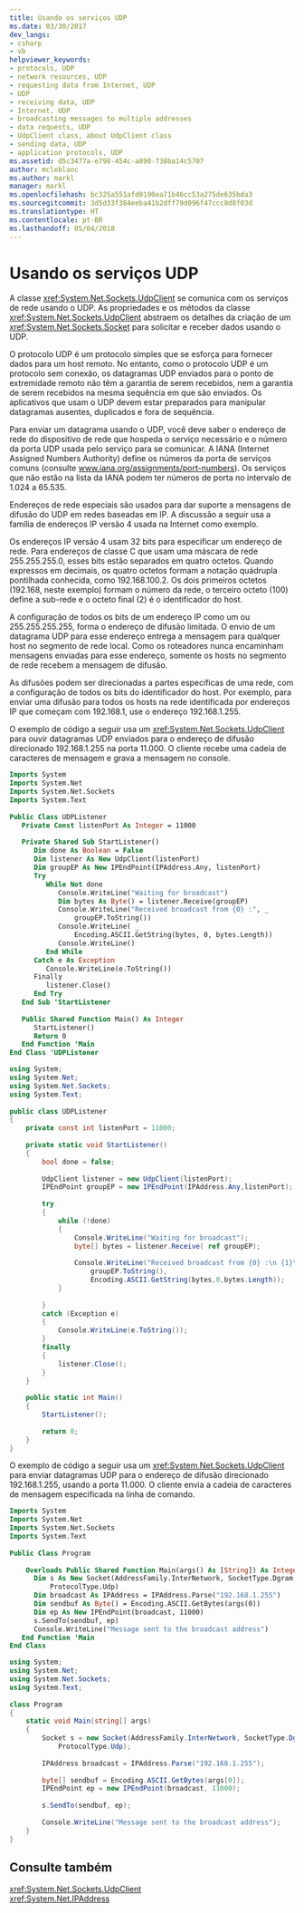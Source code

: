 ```yaml
---
title: Usando os serviços UDP
ms.date: 03/30/2017
dev_langs:
- csharp
- vb
helpviewer_keywords:
- protocols, UDP
- network resources, UDP
- requesting data from Internet, UDP
- UDP
- receiving data, UDP
- Internet, UDP
- broadcasting messages to multiple addresses
- data requests, UDP
- UdpClient class, about UdpClient class
- sending data, UDP
- application protocols, UDP
ms.assetid: d5c3477a-e798-454c-a890-738ba14c5707
author: mcleblanc
ms.author: markl
manager: markl
ms.openlocfilehash: bc325a551afd0190ea71b46cc53a275de635bda3
ms.sourcegitcommit: 3d5d33f384eeba41b2dff79d096f47ccc8d8f03d
ms.translationtype: HT
ms.contentlocale: pt-BR
ms.lasthandoff: 05/04/2018
---
```

# <a name="using-udp-services"></a>Usando os serviços UDP
A classe <xref:System.Net.Sockets.UdpClient> se comunica com os serviços de rede usando o UDP. As propriedades e os métodos da classe <xref:System.Net.Sockets.UdpClient> abstraem os detalhes da criação de um <xref:System.Net.Sockets.Socket> para solicitar e receber dados usando o UDP.  
  
 O protocolo UDP é um protocolo simples que se esforça para fornecer dados para um host remoto. No entanto, como o protocolo UDP é um protocolo sem conexão, os datagramas UDP enviados para o ponto de extremidade remoto não têm a garantia de serem recebidos, nem a garantia de serem recebidos na mesma sequência em que são enviados. Os aplicativos que usam o UDP devem estar preparados para manipular datagramas ausentes, duplicados e fora de sequência.  
  
 Para enviar um datagrama usando o UDP, você deve saber o endereço de rede do dispositivo de rede que hospeda o serviço necessário e o número da porta UDP usada pelo serviço para se comunicar. A IANA (Internet Assigned Numbers Authority) define os números da porta de serviços comuns (consulte www.iana.org/assignments/port-numbers). Os serviços que não estão na lista da IANA podem ter números de porta no intervalo de 1.024 a 65.535.  
  
 Endereços de rede especiais são usados para dar suporte a mensagens de difusão do UDP em redes baseadas em IP. A discussão a seguir usa a família de endereços IP versão 4 usada na Internet como exemplo.  
  
 Os endereços IP versão 4 usam 32 bits para especificar um endereço de rede. Para endereços de classe C que usam uma máscara de rede 255.255.255.0, esses bits estão separados em quatro octetos. Quando expressos em decimais, os quatro octetos formam a notação quádrupla pontilhada conhecida, como 192.168.100.2. Os dois primeiros octetos (192.168, neste exemplo) formam o número da rede, o terceiro octeto (100) define a sub-rede e o octeto final (2) é o identificador do host.  
  
 A configuração de todos os bits de um endereço IP como um ou 255.255.255.255, forma o endereço de difusão limitada. O envio de um datagrama UDP para esse endereço entrega a mensagem para qualquer host no segmento de rede local. Como os roteadores nunca encaminham mensagens enviadas para esse endereço, somente os hosts no segmento de rede recebem a mensagem de difusão.  
  
 As difusões podem ser direcionadas a partes específicas de uma rede, com a configuração de todos os bits do identificador do host. Por exemplo, para enviar uma difusão para todos os hosts na rede identificada por endereços IP que começam com 192.168.1, use o endereço 192.168.1.255.  
  
 O exemplo de código a seguir usa um <xref:System.Net.Sockets.UdpClient> para ouvir datagramas UDP enviados para o endereço de difusão direcionado 192.168.1.255 na porta 11.000. O cliente recebe uma cadeia de caracteres de mensagem e grava a mensagem no console.  
  
```vb  
Imports System  
Imports System.Net  
Imports System.Net.Sockets  
Imports System.Text  
  
Public Class UDPListener  
   Private Const listenPort As Integer = 11000  
  
   Private Shared Sub StartListener()  
      Dim done As Boolean = False  
      Dim listener As New UdpClient(listenPort)  
      Dim groupEP As New IPEndPoint(IPAddress.Any, listenPort)  
      Try  
         While Not done  
            Console.WriteLine("Waiting for broadcast")  
            Dim bytes As Byte() = listener.Receive(groupEP)  
            Console.WriteLine("Received broadcast from {0} :", _  
                groupEP.ToString())   
            Console.WriteLine( _  
                Encoding.ASCII.GetString(bytes, 0, bytes.Length))  
            Console.WriteLine()  
         End While  
      Catch e As Exception  
         Console.WriteLine(e.ToString())  
      Finally  
         listener.Close()  
      End Try  
   End Sub 'StartListener  
  
   Public Shared Function Main() As Integer  
      StartListener()  
      Return 0  
   End Function 'Main  
End Class 'UDPListener  
```  
  
```csharp  
using System;  
using System.Net;  
using System.Net.Sockets;  
using System.Text;  
  
public class UDPListener   
{  
    private const int listenPort = 11000;  
  
    private static void StartListener()   
    {  
        bool done = false;  
  
        UdpClient listener = new UdpClient(listenPort);  
        IPEndPoint groupEP = new IPEndPoint(IPAddress.Any,listenPort);  
  
        try   
        {  
            while (!done)   
            {  
                Console.WriteLine("Waiting for broadcast");  
                byte[] bytes = listener.Receive( ref groupEP);  
  
                Console.WriteLine("Received broadcast from {0} :\n {1}\n",  
                    groupEP.ToString(),  
                    Encoding.ASCII.GetString(bytes,0,bytes.Length));  
            }  
  
        }   
        catch (Exception e)   
        {  
            Console.WriteLine(e.ToString());  
        }  
        finally  
        {  
            listener.Close();  
        }  
    }  
  
    public static int Main()   
    {  
        StartListener();  
  
        return 0;  
    }  
}  
```  
  
 O exemplo de código a seguir usa um <xref:System.Net.Sockets.UdpClient> para enviar datagramas UDP para o endereço de difusão direcionado 192.168.1.255, usando a porta 11.000. O cliente envia a cadeia de caracteres de mensagem especificada na linha de comando.  
  
```vb  
Imports System  
Imports System.Net  
Imports System.Net.Sockets  
Imports System.Text  
  
Public Class Program  
  
    Overloads Public Shared Function Main(args() As [String]) As Integer  
      Dim s As New Socket(AddressFamily.InterNetwork, SocketType.Dgram,  
          ProtocolType.Udp)  
      Dim broadcast As IPAddress = IPAddress.Parse("192.168.1.255")  
      Dim sendbuf As Byte() = Encoding.ASCII.GetBytes(args(0))  
      Dim ep As New IPEndPoint(broadcast, 11000)  
      s.SendTo(sendbuf, ep)  
      Console.WriteLine("Message sent to the broadcast address")  
   End Function 'Main  
End Class   
```  
  
```csharp  
using System;  
using System.Net;  
using System.Net.Sockets;  
using System.Text;  
  
class Program   
{  
    static void Main(string[] args)   
    {  
        Socket s = new Socket(AddressFamily.InterNetwork, SocketType.Dgram,  
            ProtocolType.Udp);  
  
        IPAddress broadcast = IPAddress.Parse("192.168.1.255");  
  
        byte[] sendbuf = Encoding.ASCII.GetBytes(args[0]);  
        IPEndPoint ep = new IPEndPoint(broadcast, 11000);  
  
        s.SendTo(sendbuf, ep);  
  
        Console.WriteLine("Message sent to the broadcast address");  
    }  
}  
```  
  
## <a name="see-also"></a>Consulte também  
 <xref:System.Net.Sockets.UdpClient>  
 <xref:System.Net.IPAddress>  
 
